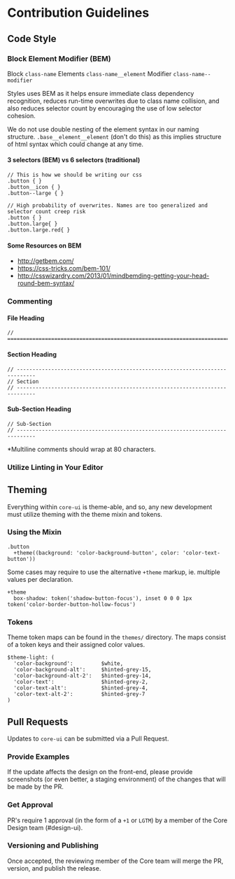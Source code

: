 # Contribution Guidelines


## Code Style

### Block Element Modifier (BEM)

Block `class-name`
Elements `class-name__element`
Modifier `class-name--modifier`

Styles uses BEM as it helps ensure immediate class dependency recognition, reduces run-time overwrites due to class name collision, and also reduces selector count by encouraging the use of low selector cohesion.

We do not use double nesting of the element syntax in our naming structure. `.base__element__element` (don't do this) as this implies structure of html syntax which could change at any time.

#### 3 selectors (BEM) vs 6 selectors (traditional)

```
// This is how we should be writing our css
.button { }
.button__icon { }
.button--large { }
```

```
// High probability of overwrites. Names are too generalized and selector count creep risk
.button { }
.button.large{ }
.button.large.red{ }
```

#### Some Resources on BEM

- http://getbem.com/
- https://css-tricks.com/bem-101/
- http://csswizardry.com/2013/01/mindbemding-getting-your-head-round-bem-syntax/

### Commenting

#### File Heading
```
// ============================================================================
```

#### Section Heading
```
// ----------------------------------------------------------------------------
// Section
// ----------------------------------------------------------------------------
```

#### Sub-Section Heading
```
// Sub-Section
// ----------------------------------------------------------------------------
```

*Multiline comments should wrap at 80 characters.

### Utilize Linting in Your Editor


## Theming

Everything within `core-ui` is theme-able, and so, any new development must utilize theming with the theme mixin and tokens.

### Using the Mixin

```
.button
  +theme((background: 'color-background-button', color: 'color-text-button'))
```

Some cases may require to use the alternative `+theme` markup, ie. multiple values per declaration.

```
+theme
  box-shadow: token('shadow-button-focus'), inset 0 0 0 1px token('color-border-button-hollow-focus')
```

### Tokens

Theme token maps can be found in the `themes/` directory. The maps consist of a token keys and their assigned color values.

```
$theme-light: (
  'color-background':         $white,
  'color-background-alt':     $hinted-grey-15,
  'color-background-alt-2':   $hinted-grey-14,
  'color-text':               $hinted-grey-2,
  'color-text-alt':           $hinted-grey-4,
  'color-text-alt-2':         $hinted-grey-7
)
```



## Pull Requests

Updates to `core-ui` can be submitted via a Pull Request.

### Provide Examples
If the update affects the design on the front-end, please provide screenshots (or even better, a staging environment) of the changes that will be made by the PR.

### Get Approval
PR's require 1 approval (in the form of a `+1` or `LGTM`) by a member of the Core Design team (#design-ui).

### Versioning and Publishing
Once accepted, the reviewing member of the Core team will merge the PR, version, and publish the release.

